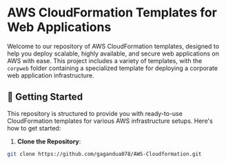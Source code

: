 # AWS CloudFormation Templates for Web Applications

Welcome to our repository of AWS CloudFormation templates, designed to help you deploy scalable, highly available, and secure web applications on AWS with ease. This project includes a variety of templates, with the `corpweb` folder containing a specialized template for deploying a corporate web application infrastructure.

## 🚀 Getting Started

This repository is structured to provide you with ready-to-use CloudFormation templates for various AWS infrastructure setups. Here's how to get started:

1. **Clone the Repository**:

```bash
git clone https://github.com/gagandua078/AWS-Cloudformation.git
